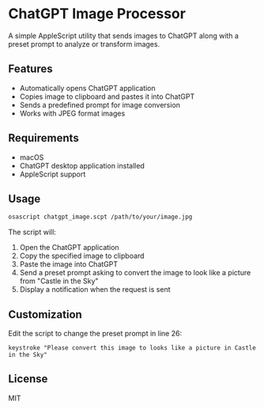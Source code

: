 # ChatGPT Image Processor

A simple AppleScript utility that sends images to ChatGPT along with a preset prompt to analyze or transform images.

## Features

- Automatically opens ChatGPT application
- Copies image to clipboard and pastes it into ChatGPT
- Sends a predefined prompt for image conversion
- Works with JPEG format images

## Requirements

- macOS
- ChatGPT desktop application installed
- AppleScript support

## Usage

```bash
osascript chatgpt_image.scpt /path/to/your/image.jpg
```

The script will:
1. Open the ChatGPT application
2. Copy the specified image to clipboard
3. Paste the image into ChatGPT
4. Send a preset prompt asking to convert the image to look like a picture from "Castle in the Sky"
5. Display a notification when the request is sent

## Customization

Edit the script to change the preset prompt in line 26:

```applescript
keystroke "Please convert this image to looks like a picture in Castle in the Sky"
```

## License

MIT